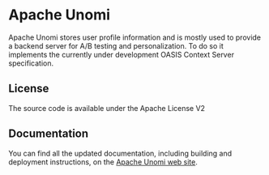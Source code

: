 <!--
  ~ Licensed to the Apache Software Foundation (ASF) under one or more
  ~ contributor license agreements.  See the NOTICE file distributed with
  ~ this work for additional information regarding copyright ownership.
  ~ The ASF licenses this file to You under the Apache License, Version 2.0
  ~ (the "License"); you may not use this file except in compliance with
  ~ the License.  You may obtain a copy of the License at
  ~
  ~      http://www.apache.org/licenses/LICENSE-2.0
  ~
  ~ Unless required by applicable law or agreed to in writing, software
  ~ distributed under the License is distributed on an "AS IS" BASIS,
  ~ WITHOUT WARRANTIES OR CONDITIONS OF ANY KIND, either express or implied.
  ~ See the License for the specific language governing permissions and
  ~ limitations under the License.
  -->

Apache Unomi
============

Apache Unomi stores user profile information and is mostly used to provide a backend server for A/B testing and 
personalization. To do so it implements the currently under development OASIS Context Server specification. 

License
-------
The source code is available under the Apache License V2

Documentation
-------------
You can find all the updated documentation, including building and deployment instructions, on the [Apache Unomi 
web site](http://unomi.incubator.apache.org).
